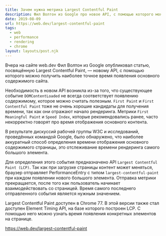 ```yaml
---
title: Зачем нужна метрика Largest Contentful Paint
description: Фил Волтон из Google про новое API, с помощью которого можно получить наиболее точное время появления основного содержимого сайта
date: 2019-08-09
url: https://web.dev/largest-contentful-paint
tags:
  - web
  - performance
  - rendering
  - chrome
layout: layouts/post.njk
---
```

Вчера на сайте web.dev Фил Волтон из Google опубликовал статью, посвящённую Largest Contentful Paint, — новому API, с помощью которого можно получить наиболее точное время появления основного содержимого сайта.

Необходимость в новом API возникла из-за того, что существующее событие `DOMContentLoaded` не всегда соответствует появлению содержимому, которое можно считать полезным. `First Paint` и `First Contentful Paint` тоже не очень хорошие кандидаты для получения времени, так как они отражают начало рендеринга. Метрики `First Meaningful Paint` и `Speed Index`, которые рекомендовались ранее, часто некорректно говорят про время отображения основного контента.

В результате дискуссий рабочей группы W3C и исследований, проведённых командой Google, было обнаружено, что наиболее аккуратный способ определения времени отображения основного содержимого страницы, это отслеживание времени рендеринга самого большого элемента.

Для определения этого события предназначено API `Largest Contentful Paint (LCP)`. Так как при загрузке страницы контент может меняться, браузер отправляет PerformanceEntry c типом `largest-contentful-paint` при каждом появлении нового большого элемента. Отправка метрики прекращается, после того как пользователь начинает взаимодействовать со страницей. Время самого последнего отправленного события является нужным значением.

Largest Contentful Paint доступен в Chrome 77. В этой версии также стал доступен Element Timing API, на базе которого построен LCP. С помощью него можно узнать время появления конкретных элементов на странице.

https://web.dev/largest-contentful-paint
